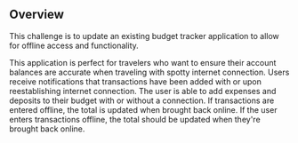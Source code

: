 ## Overview

This challenge is to update an existing budget tracker application to allow for offline access and functionality.

This application is perfect for travelers who want to ensure their account balances are accurate when traveling with spotty internet connection. Users receive notifications that transactions have been added with or upon reestablishing internet connection. The user is able to add expenses and deposits to their budget with or without a connection. If transactions are entered offline, the total is updated when brought back online. If the user enters transactions offline, the total should be updated when they're brought back online.

